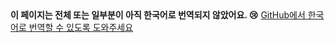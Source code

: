<div class="bd-callout bd-callout-info">
    <b>이 페이지는 전체 또는 일부분이 아직 한국어로 번역되지 않았어요. 😢</b>
    <a href="https://github.com/arumduri/bootstrap" target="_blank">GitHub에서 한국어로 번역할 수 있도록 도와주세요</a>
</div>
